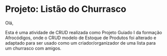 # Projeto: Listão do Churrasco

Olá, 

Esta é uma atividade de CRUD realizada como Projeto Guiado I da formação Afrocódigos, onde o CRUD modelo de Estoque de Produtos foi alterado e adaptado para ser usado como um criador/organizador de uma lista para um churrasco com amigos.
